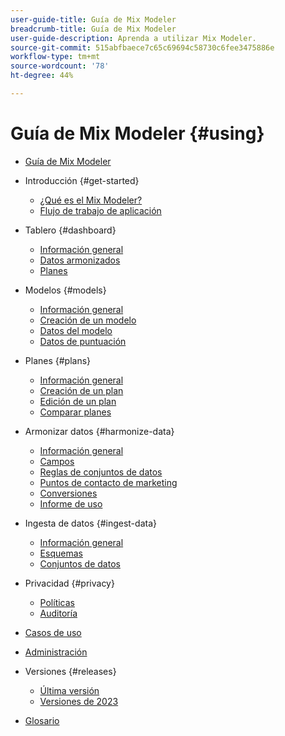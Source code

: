 ```yaml
---
user-guide-title: Guía de Mix Modeler
breadcrumb-title: Guía de Mix Modeler
user-guide-description: Aprenda a utilizar Mix Modeler.
source-git-commit: 515abfbaece7c65c69694c58730c6fee3475886e
workflow-type: tm+mt
source-wordcount: '78'
ht-degree: 44%

---
```



# Guía de Mix Modeler {#using}

+ [Guía de Mix Modeler](/help/overview.md)

+ Introducción {#get-started}
   + [¿Qué es el Mix Modeler?](/help/get-started/about.md)
   + [Flujo de trabajo de aplicación](/help/get-started/workflow.md)

+ Tablero {#dashboard}
   + [Información general](/help/dashboard/overview.md)
   + [Datos armonizados](/help/dashboard/harmonized-data.md)
   + [Planes](/help/dashboard/plans.md)

+ Modelos {#models}
   + [Información general](/help/models/overview.md)
   + [Creación de un modelo](/help/models/create.md)
   + [Datos del modelo](/help/models/insights.md)
   + [Datos de puntuación](/help/models/scoring-data.md)

+ Planes {#plans}
   + [Información general](/help/plans/overview.md)
   + [Creación de un plan](/help/plans/create.md)
   + [Edición de un plan](/help/plans/edit.md)
   + [Comparar planes](/help/plans/compare.md)

+ Armonizar datos {#harmonize-data}
   + [Información general](/help/harmonize-data/overview.md)
   + [Campos](/help/harmonize-data/fields.md)
   + [Reglas de conjuntos de datos](/help/harmonize-data/dataset-rules.md)
   + [Puntos de contacto de marketing](/help/harmonize-data/marketing-touchpoints.md)
   + [Conversiones](/help/harmonize-data/conversions.md)
   + [Informe de uso](/help/harmonize-data/usage-report.md)

+ Ingesta de datos {#ingest-data}
   + [Información general](/help/ingest-data/overview.md)
   + [Esquemas](/help/ingest-data/schemas.md)
   + [Conjuntos de datos](/help/ingest-data/datasets.md)

+ Privacidad {#privacy}
   + [Políticas](/help/privacy/policies.md)
   + [Auditoría](/help/privacy/audits.md)

+ [Casos de uso](/help/main-guide/use-cases.md)

+ [Administración](/help/main-guide/administration.md)

+ Versiones {#releases}
   + [Última versión](/help/releases/latest.md)
   + [Versiones de 2023](/help/releases/2023.md)

+ [Glosario](/help/main-guide/glossary.md)

